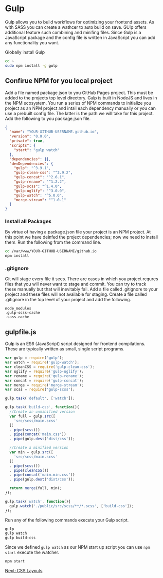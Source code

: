 # Gulp

Gulp allows you to build workflows for optimizing your frontend assets. As with SASS you can create a wathcer to auto build on save. GUlp offers additional feature such combining and minifing files. Since Gulp is a JavaScript package and the config file is written in JavaScript you can add any functionality you want.


Globally install Gulp

```sh
cd ~
sudo npm install -g gulp
```

## Confirue NPM for you local project
Add a file named package.json to you GitHub Pages project. This must be added to the projects top level directory. Gulp is built in NodeJS and lives in the NPM ecosystem. You run a series of NPM commands to initialize you project as an NPM project and intall each dependency manually or you can use a prebuilt config file. The latter is the path we will take for this project. Add the following to you package.json file.

```json
{
  "name": "YOUR-GITHUB-USERNAME.github.io",
  "version": "0.0.0",
  "private": true,
  "scripts": {
    "start": "gulp watch"
  },
  "dependencies": {},
  "devDependencies": {
    "gulp": "^3.9.1",
    "gulp-clean-css": "^3.9.2",
    "gulp-concat": "^2.6.1",
    "gulp-rename": "^1.2.2",
    "gulp-scss": "^1.4.0",
    "gulp-uglify": "^3.0.0",
    "gulp-watch": "^5.0.0",
    "merge-stream": "^1.0.1"
  }
}
```

### Install all Packages

By virtue of having a package.json file your project is an NPM project. At this point we have deinfed the project dependencies; now we need to install them. Run the following from the command line. 

```sh
cd /var/www/YOUR-GITHUB-USERNAME/github.io
npm install
```

### .gitignore

Git will stage every file it sees. There are cases in which you project requres files that you will never want to stage and commit. You can try to track these manually but that will inevitably fail. Add a file called .gitignore to your project and these files will not available for staging. Create a file called .gitignore in the top level of your project and add the following.

```git
node_modules
.gulp-scss-cache
.sass-cache
```

## gulpfile.js

Gulp is an ES6 (JavaScript) script designed for frontend compilations. These are typically written as small, single script programs.

```js
var gulp = require('gulp');
var watch = require('gulp-watch');
var cleanCSS = require('gulp-clean-css');
var uglify = require('gulp-uglify');
var rename = require('gulp-rename');
var concat = require('gulp-concat');
var merge = require('merge-stream');
var scss = require('gulp-scss');

gulp.task('default', ['watch']);

gulp.task('build-css', function(){
  //Create an unminified version
  var full = gulp.src([
    'src/scss/main.scss'
  ])
  . pipe(scss())
  . pipe(concat('main.css'))
  . pipe(gulp.dest('dist/css'));

  //Create a minified version
  var min = gulp.src([
    'src/scss/main.scss'
  ])
  . pipe(scss())
  . pipe(cleanCSS())
  . pipe(concat('main.min.css'))
  . pipe(gulp.dest('dist/css'));

  return merge(full, min);
});

gulp.task('watch', function(){
  gulp.watch('./public/src/scss/**/*.scss', ['build-css']);
});
```

Run any of the following commands execute your Gulp script.

```sh
gulp
gulp watch
gulp build-css
```

Since we defined ```gulp watch``` as our NPM start up script you can use ```npm start``` execute the watcher.

```sh
npm start
```

[Next: CSS Layouts](01-CSSLayouts.md)